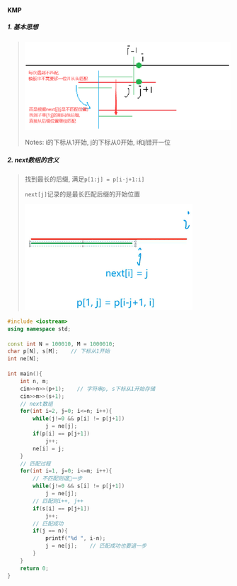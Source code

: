 #### KMP

##### 1. 基本思想
> ![KMP-思想](/appendix/acwing-KMP.png)
> 
> Notes: i的下标从1开始, j的下标从0开始, i和j错开一位

##### 2. next数组的含义
> 找到最长的后缀, 满足`p[1:j] = p[i-j+1:i]`
> 
> `next[j]`记录的是最长匹配后缀的开始位置
> 
> ![KMP-next数组](/appendix/acwing-KMP-next.png)

```CPP
#include <iostream>
using namespace std;

const int N = 100010, M = 1000010;
char p[N], s[M];    // 下标从1开始
int ne[N];

int main(){
    int n, m;
    cin>>n>>(p+1);    // 字符串p, s下标从1开始存储
    cin>>m>>(s+1);
    // next数组 
    for(int i=2, j=0; i<=n; i++){
        while(j!=0 && p[i] != p[j+1])
            j = ne[j];
        if(p[i] == p[j+1])
            j++;
        ne[i] = j;
    }
    // 匹配过程
    for(int i=1, j=0; i<=m; i++){
        // 不匹配则退🤺一步
        while(j!=0 && s[i] != p[j+1])
            j = ne[j];
        // 匹配则i++, j++
        if(s[i] == p[j+1])
            j++;
        // 匹配成功
        if(j == n){
            printf("%d ", i-n);
            j = ne[j];    // 匹配成功也要退一步
        }
    }
    return 0;
}
```